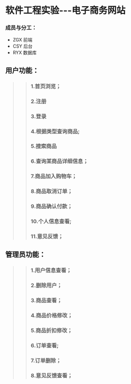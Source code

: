 # 软件工程实验---电子商务网站
 ### 成员与分工：
 * ZGX  前端
 * CSY  后台
 * RYX  数据库

 ## 用户功能：
>>### 1.首页浏览；
>>### 2.注册
>>### 3.登录
>>### 4.根据类型查询商品;
>>### 5.搜索商品
>>### 6.查询某商品详细信息；
>>### 7.商品加入购物车；
>>### 8.商品取消订单；
>>### 9.商品确认付款；
>>### 10.个人信息查看;
>>### 11.意见反馈；

## 管理员功能：
>>### 1.用户信息查看；
>>### 2.删除用户；
>>### 3.商品查看；
>>### 4.商品价格修改；
>>### 5.商品折扣修改；
>>### 6.订单查看;
>>### 7.订单删除；
>>### 8.意见反馈查看；
